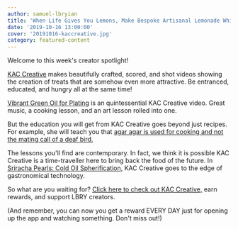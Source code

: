 ```yaml
---
author: samuel-lbryian
title: 'When Life Gives You Lemons, Make Bespoke Artisanal Lemonade While Listening To Hip Indie Beats'
date: '2019-10-16 13:00:00'
cover: '20191016-kaccreative.jpg'
category: featured-content
---
```


Welcome to this week's creator spotlight!

[KAC Creative](https://open.lbry.com/@KACCreative:4) makes beautifully crafted, scored, and shot videos showing the creation of treats that are somehow even more attractive. Be entranced, educated, and hungry all at the same time!

[Vibrant Green Oil for Plating](https://open.lbry.com/@kaccreative:4/vibrant-green-oil-for-plating:0) is an quintessential KAC Creative video. Great music, a cooking lesson, and an art lesson rolled into one.

But the education you will get from KAC Creative goes beyond just recipes. For example, she will teach you that [agar agar is used for cooking and not the mating call of a deaf bird.](https://open.lbry.com/@kaccreative:4/what-is-agar-agar-how-do-you-use-it:0)

The lessons you'll find are contemporary. In fact, we think it is possible KAC Creative is a time-traveller here to bring back the food of the future. In [Sriracha Pearls: Cold Oil Spherification,](https://open.lbry.com/@kaccreative:4/sriracha-pearls-cold-oil-spherification:5) KAC Creative goes to the edge of gastronomical technology.

So what are you waiting for? [Click here to check out KAC Creative,](https://open.lbry.com/@kaccreative:4) earn rewards, and support LBRY creators.

(And remember, you can now you get a reward EVERY DAY just for opening up the app and watching something. Don't miss out!)
